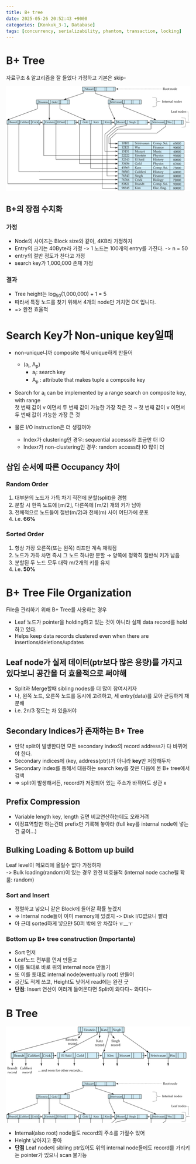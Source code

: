 ```yaml
---
title: B+ tree
date: 2025-05-26 20:52:43 +9000
categories: [Konkuk_3-1, Database]
tags: [concurrency, serializability, phantom, transaction, locking]     # TAG names should always be lowercase
---
```


B+ Tree
=
자료구조 & 알고리즘을 잘 들었다 가정하고 기본은 skip-

![Bptree.png](../assets/Konkuk_3-1/Database/Post_13/Bptree.png)

B+의 장점 수치화
--

### 가정
- Node의 사이즈는 Block size와 같아, 4KB라 가정하자
- Entry의 크기는 40Byte라 가정 -> 1 노드는 100개의 entry를 가진다. -> n = 50
- entry의 절반 정도가 찬다고 가정
- search key가 1,000,000 존재 가정

### 결과
- Tree height는 log<sub>50</sub>(1,000,000) + 1 = 5
- 따라서 특정 노드를 찾기 위해서 4개의 node만 거치면 OK 입니다. 
- => 완전 효율적

Search Key가 Non-unique key일때
==

- non-unique니까 composite 해서 unique하게 만들어
  - (a<sub>i</sub>, A<sub>p</sub>)
    - a<sub>i</sub>: search key
    - A<sub>p</sub> : attribute that makes tuple a composite key

- Search for a<sub>i</sub> can be implemented by a range search on composite key, with range </br>첫 번째 값이 v 이면서 두 번째 값이 가능한 가장 작은 것 ~ 첫 번째 값이 v 이면서 두 번째 값이 가능한 가장 큰 것
- 물론 I/O instruction은 더 생길꺼야
  - Index가 clustering인 경우: sequential accesss라 조금만 더 IO
  - Indexr가 non-clustering인 경우: random access라 IO 많이 더

삽입 순서에 따른 Occupancy 차이
--

### Random Order
1. 대부분의 노드가 가득 차기 직전에 분할(split)을 경험 
2. 분할 시 한쪽 노드에 ⌊m/2⌋, 다른쪽에 ⌈m/2⌉ 개의 키가 남아
3. 전체적으로 노드들이 절반(m/2)과 전체(m) 사이 어딘가에 분포
4. i.e. **66%**

### Sorted Order
1. 항상 가장 오른쪽(또는 왼쪽) 리프만 계속 채워짐
2. 노드가 가득 차면 즉시 그 노드 하나만 분할 → 양쪽에 정확히 절반씩 키가 남음
3. 분할된 두 노드 모두 대략 m/2개의 키를 유지
4. i.e. **50%**

B+ Tree File Organization
==

File을 관리하기 위해 B+ Tree를 사용하는 경우
- Leaf 노드가 pointer을 holding하고 있는 것이 아니라 실제 data record를 hold하고 있다. 
- Helps keep data records clustered even when there are insertions/deletions/updates

Leaf node가 실제 데이터(ptr보다 많은 용량)를 가지고 있다보니 공간을 더 효율적으로 써야해
--

- Split과 Merge할때 sibling nodes를 더 많이 참여시키자
- 나, 왼쪽 노드, 오른쪽 노드를 동시에 고려하고, 세 entry(data)를 모아 균등하게 재분배
- i.e. 2n/3 정도는 차 있을꺼야

Secondary Indices가 존재하는 B+ Tree
--

- 만약 split이 발생한다면 모든 secondary index의 record address가 다 바뀌어야 한다. 
- Secondary indices에 (key, address(ptr))가 아니라 **key**만 저장해두자
- Secondary index를 통해서 대응하는 search key를 찾은 다음에 본 B+ tree에서 검색
- => split이 발생해서든, record가 저장되어 있는 주소가 바뀌어도 상관 x

Prefix Compression
--

- Variable length key, length 길면 비교연산하는데도 오래거려
- 이정표역할만 하는건데 prefix만 기록해 놓아라 (full key를 internal node에 넣는건 굳이...)

Bulking Loading & Bottom up build
--

Leaf level이 메모리에 올릴수 없다 가정하자<br>
-> Bulk loading(random)이 있는 경우 완전 비효율적 (internal node cache될 확룰: random) 

### Sort and Insert

- 정렬하고 넣으니 같은 Block에 들어갈 확률 높겠지
- => Internal node들이 이미 memory에 있겠지 -> Disk I/O없으니 빨라
- 아 근데 sorted하게 넣으먄 50퍼 밖에 안 차잖아 ㅠ__ㅜ

### Bottom up B+ tree construction (Importante)

- Sort 먼저
- Leaf노드 전부를 먼저 만들고
- 이를 토대로 바로 위의 internal node 만들기
- 또 이를 토대로 internal node(eventually root) 만들어
- 공간도 적게 쓰고, Height도 낮어서 read에는 완전 굿
- **단점**: Insert 연산이 여러개 들어온다면 Split이 와다다~ 와다다~

B Tree
==

![Btree.png](../assets/Konkuk_3-1/Database/Post_13/Btree.png)

- Internal(also root) node들도 record의 주소를 가질수 있어
- Height 낮아지고 좋아
- **단점** Leaf node에 sibling ptr있어도 위의 internal node들에도 record를 가리키는 pointer가 있으니 scan 불가능
